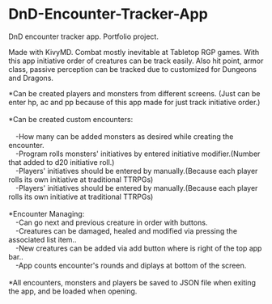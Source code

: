 # DnD-Encounter-Tracker-App
DnD encounter tracker app. Portfolio project.

Made with KivyMD.
Combat mostly inevitable at Tabletop RGP games. With this app initiative order of creatures can be track easily. Also hit point, armor class, passive perception can be tracked due to customized for Dungeons and Dragons. 

*Can be created players and monsters from different screens. (Just can be enter hp, ac and pp because of this app made for just track initiative order.)<br /><br />
*Can be created custom encounters:<br /><br />
    &emsp;-How many can be added monsters as desired while creating the encounter.<br />
    &emsp;-Program rolls monsters' initiatives by entered initiative modifier.(Number that added to d20 initiative roll.)<br />
    &emsp;-Players' initiatives should be entered by manually.(Because each player rolls its own initiative at traditional TTRPGs)<br />
    &emsp;-Players' initiatives should be entered by manually.(Because each player rolls its own initiative at traditional TTRPGs)<br /><br />
*Encounter Managing:<br />
  &emsp;-Can go next and previous creature in order with buttons.<br />
  &emsp;-Creatures can be damaged, healed and modified via pressing the associated list item..<br />
  &emsp;-New creatures can be added via add button where is right of the top app bar..<br />
  &emsp;-App counts encounter's rounds and diplays at bottom of the screen.<br /><br />
*All encounters, monsters and players be saved to JSON file when exiting the app, and be loaded when opening.
